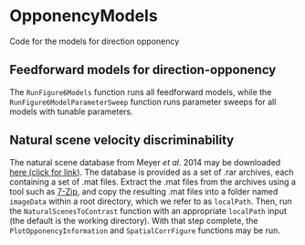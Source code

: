 # OpponencyModels
Code for the models for direction opponency


## Feedforward models for direction-opponency

The `RunFigure6Models` function runs all feedforward models, while the `RunFigure6ModelParameterSweep` function runs parameter sweeps for all models with tunable parameters.

## Natural scene velocity discriminability

The natural scene database from Meyer _et al_. 2014 may be downloaded [here (click for link)](https://pub.uni-bielefeld.de/data/2689637). The database is provided as a set of .rar archives, each containing a set of .mat files. Extract the .mat files from the archives using a tool such as [7-Zip](https://www.7-zip.org/), and copy the resulting .mat files into a folder named `imageData` within a root directory, which we refer to as `localPath`. Then, run the `NaturalScenesToContrast` function with an appropriate `localPath` input (the default is the working directory). With that step complete, the `PlotOpponencyInformation` and `SpatialCorrFigure` functions may be run.

